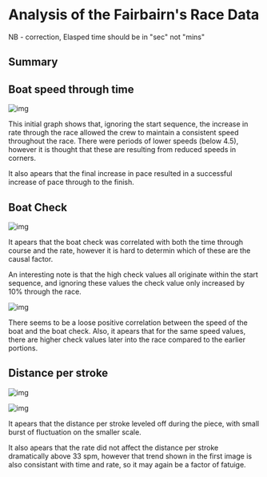 # Analysis of the Fairbairn's Race Data

NB - correction, Elasped time should be in "sec" not "mins"

## Summary


## Boat speed through time

![img](https://github.com/th-holland/rowing-analysis/blob/main/fairbairns_output/speed-rate-time.png?raw=true)

This initial graph shows that, ignoring the start sequence, the increase in rate through the race allowed the crew to maintain a consistent speed throughout the race. There were periods of lower speeds (below 4.5), however it is thought that these are resulting from reduced speeds in corners.

It also apears that the final increase in pace resulted in a successful increase of pace through to the finish.


## Boat Check

![img](https://github.com/th-holland/rowing-analysis/blob/main/fairbairns_output/rate-check.png?raw=true)

It apears that the boat check was correlated with both the time through course and the rate, however it is hard to determin which of these are the causal factor.

An interesting note is that the high check values all originate within the start sequence, and ignoring these values the check value only increased by 10% through the race.

![img](https://github.com/th-holland/rowing-analysis/blob/main/fairbairns_output/speed-check.png?raw=true)

There seems to be a loose positive correlation between the speed of the boat and the boat check. Also, it apears that for the same speed values, there are higher check values later into the race compared to the earlier portions.

## Distance per stroke

![img](https://github.com/th-holland/rowing-analysis/blob/main/fairbairns_output/distance-stroke-rate.png?raw=true)

![img](https://github.com/th-holland/rowing-analysis/blob/main/fairbairns_output/distance-stroke-time.png?raw=true)

It apears that the distance per stroke leveled off during the piece, with small burst of fluctuation on the smaller scale.

It also apears that the rate did not affect the distance per stroke dramatically above 33 spm, however that trend shown in the first image is also consistant with time and rate, so it may again be a factor of fatuige.
